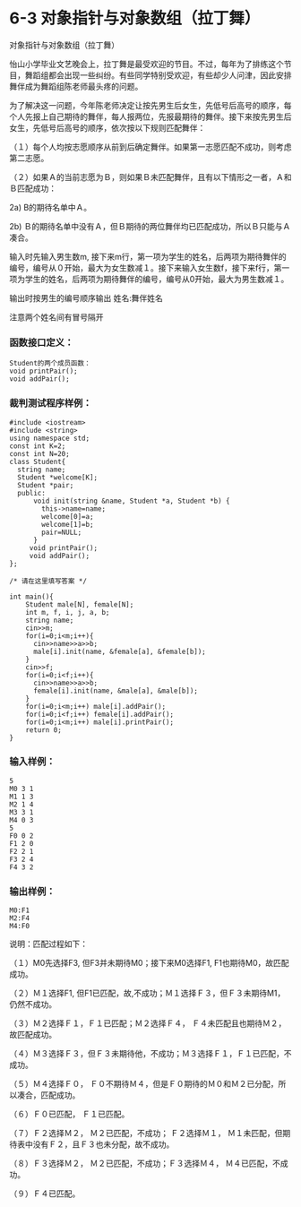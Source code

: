 # 6-3 对象指针与对象数组（拉丁舞）
对象指针与对象数组（拉丁舞）

怡山小学毕业文艺晚会上，拉丁舞是最受欢迎的节目。不过，每年为了排练这个节目，舞蹈组都会出现一些纠纷。有些同学特别受欢迎，有些却少人问津，因此安排舞伴成为舞蹈组陈老师最头疼的问题。

为了解决这一问题，今年陈老师决定让按先男生后女生，先低号后高号的顺序，每个人先报上自己期待的舞伴，每人报两位，先报最期待的舞伴。接下来按先男生后女生，先低号后高号的顺序，依次按以下规则匹配舞伴：

（１）每个人均按志愿顺序从前到后确定舞伴。如果第一志愿匹配不成功，则考虑第二志愿。

（２）如果Ａ的当前志愿为Ｂ，则如果Ｂ未匹配舞伴，且有以下情形之一者，Ａ和Ｂ匹配成功：

2a) B的期待名单中Ａ。

2b) Ｂ的期待名单中没有Ａ，但Ｂ期待的两位舞伴均已匹配成功，所以Ｂ只能与Ａ凑合。

输入时先输入男生数m,
接下来m行，第一项为学生的姓名，后两项为期待舞伴的编号，编号从０开始，最大为女生数减１。接下来输入女生数f，接下来f行，第一项为学生的姓名，后两项为期待舞伴的编号，编号从0开始，最大为男生数减１。

输出时按男生的编号顺序输出 姓名:舞伴姓名

注意两个姓名间有冒号隔开

### 函数接口定义：

    
    
    Student的两个成员函数：
    void printPair();
    void addPair();	
    

### 裁判测试程序样例：

    
    
    #include <iostream>
    #include <string>
    using namespace std;
    const int K=2;
    const int N=20;
    class Student{
      string name;
      Student *welcome[K];
      Student *pair;
      public:
          void init(string &name, Student *a, Student *b) {
            this->name=name; 
            welcome[0]=a;
            welcome[1]=b;
            pair=NULL;
          }
         void printPair();
         void addPair();		
    };
    
    /* 请在这里填写答案 */
    
    int main(){
        Student male[N], female[N];
        int m, f, i, j, a, b;
        string name;
        cin>>m;
        for(i=0;i<m;i++){
          cin>>name>>a>>b;
          male[i].init(name, &female[a], &female[b]);
        }
        cin>>f;
        for(i=0;i<f;i++){
          cin>>name>>a>>b;
          female[i].init(name, &male[a], &male[b]);
        }
        for(i=0;i<m;i++) male[i].addPair();
        for(i=0;i<f;i++) female[i].addPair();
        for(i=0;i<m;i++) male[i].printPair();
        return 0;
    }
    
    
    

### 输入样例：

    
    
    5
    M0 3 1
    M1 1 3
    M2 1 4
    M3 3 1
    M4 0 3
    5
    F0 0 2
    F1 2 0
    F2 2 1
    F3 2 4
    F4 3 2
    

### 输出样例：

    
    
    M0:F1
    M2:F4
    M4:F0
    

说明：匹配过程如下：

（１）M0先选择F3, 但F3并未期待M0；接下来M0选择F1, F1也期待M0，故匹配成功。

（２）Ｍ１选择F1, 但F1已匹配，故,不成功；Ｍ１选择Ｆ３，但Ｆ３未期待M1，仍然不成功。

（３）Ｍ２选择Ｆ１，Ｆ１已匹配；Ｍ２选择Ｆ４， Ｆ４未匹配且也期待Ｍ２，故匹配成功。

（４）Ｍ３选择Ｆ３，但Ｆ３未期待他，不成功；Ｍ３选择Ｆ１，Ｆ１已匹配，不成功。

（５）Ｍ４选择Ｆ０， Ｆ０不期待Ｍ４，但是Ｆ０期待的Ｍ０和Ｍ２已分配，所以凑合，匹配成功。

（６）Ｆ０已匹配， Ｆ１已匹配。

（７）Ｆ２选择Ｍ２， Ｍ２已匹配，不成功； Ｆ２选择Ｍ１， Ｍ１未匹配，但期待表中没有Ｆ２，且Ｆ３也未分配，故不成功。

（８）Ｆ３选择Ｍ２， Ｍ２已匹配，不成功；Ｆ３选择Ｍ４， Ｍ４已匹配，不成功。

（９）Ｆ４已匹配。

